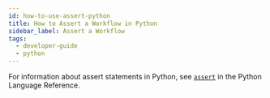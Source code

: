 ```yaml
---
id: how-to-use-assert-python
title: How to Assert a Workflow in Python
sidebar_label: Assert a Workflow
tags:
  - developer-guide
  - python
---
```


For information about assert statements in Python, see [`assert`](https://docs.python.org/3/reference/simple_stmts.html#the-assert-statement) in the Python Language Reference. 